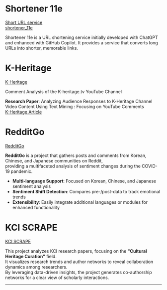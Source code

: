 # Shortener 11e
[Short URL service](https://11e.kr)<br/>
[shortener_11e](https://github.com/tsarkr/shortener_11e)

Shortener 11e is a URL shortening service initially developed with ChatGPT and enhanced with GitHub Copilot.
It provides a service that converts long URLs into shorter, memorable links.


# K-Heritage
[K-Heritage](https://github.com/tsarkr/k-heritage)

Comment Analysis of the K-heritage.tv YouTube Channel

**Research Paper**: Analyzing Audience Responses to K-Heritage Channel Video Content Using Text Mining : Focusing on YouTube Comments  
[K-Heritage Article](https://gyungmin.tsar.kr/%ED%85%8D%EC%8A%A4%ED%8A%B8%EB%A7%88%EC%9D%B4%EB%8B%9D%EC%9D%84%20%EC%9D%B4%EC%9A%A9%ED%95%9C%20%EA%B5%AD%EA%B0%80%EC%9C%A0%EC%82%B0%EC%B1%84%EB%84%90%20%EC%98%81%EC%83%81%EC%BD%98%ED%85%90%EC%B8%A0%20%EC%88%98%EC%9A%A9%EC%9E%90%20%EB%B0%98%EC%9D%91%20%EB%B6%84%EC%84%9D.pdf)


# RedditGo
[RedditGo](https://github.com/tsarkr/redditgo)

**RedditGo** is a project that gathers posts and comments from Korean, Chinese, and Japanese communities on Reddit,  
providing a multifaceted analysis of sentiment changes during the COVID-19 pandemic.

- **Multi-language Support**: Focused on Korean, Chinese, and Japanese sentiment analysis
- **Sentiment Shift Detection**: Compares pre-/post-data to track emotional trends
- **Extensibility**: Easily integrate additional languages or modules for enhanced functionality


# KCI SCRAPE
[KCI SCRAPE](https://github.com/tsarkr/kci_scrape)

This project analyzes KCI research papers, focusing on the **"Cultural Heritage Curation"** field.  
It visualizes research trends and author networks to reveal collaboration dynamics among researchers.  
By leveraging data-driven insights, the project generates co-authorship networks for a clear view of scholarly interactions.

---
